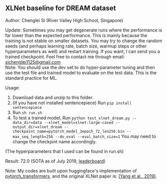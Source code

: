 ## XLNet baseline for DREAM dataset 
Author: Chenglei Si (River Valley High School, Singapore)

Update:
Sometimes you may get degenerate runs where the performance is far lower than the expected performance. This is mainly because the training is not stable on smaller datasets. You may try to change the random seeds (and perhaps learning rate, batch size, warmup steps or other hyperparameters as well) and restart training. If you want, I can send you a trained checkpoint. Feel free to contact me through email: sichenglei1125@gmail.com  
Note:
You should use the dev set to do hyper-parameter tuning and then use the test file and trained model to evaluate on the test data. This is the standard practice for ML. 

Usage:

1. Download data and unzip to this folder.
2. (If you have not installed sentencepiece) Run `pip install sentencepiece`
3. Run `sh run.sh`
4. To test a trained model, Run `python test_xlnet_dream.py --data_dir=data --xlnet_model=xlnet-large-cased --output_dir=xlnet_dream --checkpoint_name=pytorch_model_3epoch_72_len256.bin --max_seq_length=256 --do_eval --eval_batch_size=1` You may need to change the checkpint name accordingly. 

(The hyperparameters that I used can be found in run.sh)

Result: 72.0 (SOTA as of July 2019, [leaderboard](https://dataset.org/dream/))

Note: My codes are built upon huggingface's implementation of [pytorch_transformers](https://github.com/huggingface/pytorch-transformers), and the original XLNet paper is: [(Yang et al., 2019)](https://arxiv.org/pdf/1906.08237.pdf).



